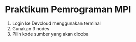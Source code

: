 Praktikum Pemrograman MPI
=========================

1. Login ke Devcloud menggunakan terminal
2. Gunakan 3 nodes
3. Pilih kode sumber yang akan dicoba
